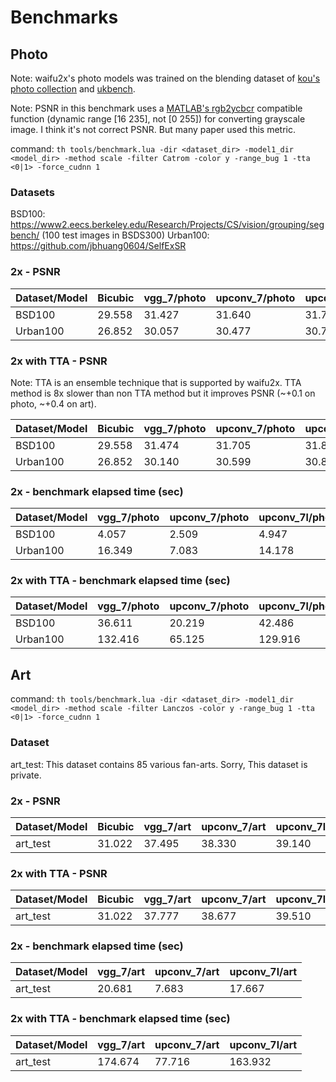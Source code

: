 # Benchmarks

## Photo

Note: waifu2x's photo models was trained on the blending dataset of [kou's photo collection](http://photosku.com/photo/category/%E6%92%AE%E5%BD%B1%E8%80%85/kou/) and [ukbench](http://vis.uky.edu/~stewe/ukbench/).

Note: PSNR in this benchmark uses a [MATLAB's rgb2ycbcr](https://jp.mathworks.com/help/images/ref/rgb2ycbcr.html?lang=en) compatible function (dynamic range [16 235], not [0 255]) for converting grayscale image. I think it's not correct PSNR. But many paper used this metric.

command: 
`th tools/benchmark.lua -dir <dataset_dir> -model1_dir <model_dir> -method scale -filter Catrom -color y -range_bug 1 -tta <0|1> -force_cudnn 1`

### Datasets

BSD100: https://www2.eecs.berkeley.edu/Research/Projects/CS/vision/grouping/segbench/ (100 test images in BSDS300)
Urban100: https://github.com/jbhuang0604/SelfExSR

### 2x - PSNR 

| Dataset/Model | Bicubic       | vgg\_7/photo  | upconv\_7/photo  | upconv\_7l/photo | 
|---------------|---------------|---------------|------------------|------------------|
| BSD100        | 29.558        | 31.427        | 31.640           | 31.749           |
| Urban100      | 26.852        | 30.057        | 30.477           | 30.759           |

### 2x with TTA - PSNR 

Note: TTA is an ensemble technique that is supported by waifu2x. TTA method is 8x slower than non TTA method but it improves PSNR (~+0.1 on photo, ~+0.4 on art).

| Dataset/Model | Bicubic       | vgg\_7/photo  | upconv\_7/photo  | upconv\_7l/photo | 
|---------------|---------------|---------------|------------------|------------------|
| BSD100        | 29.558        | 31.474        | 31.705           | 31.812           |
| Urban100      | 26.852        | 30.140        | 30.599           | 30.868           |

### 2x - benchmark elapsed time (sec)

| Dataset/Model | vgg\_7/photo  | upconv\_7/photo  | upconv\_7l/photo | 
|---------------|---------------|------------------|------------------|
| BSD100        | 4.057         | 2.509            | 4.947            |
| Urban100      | 16.349        | 7.083            | 14.178           |

### 2x with TTA - benchmark elapsed time (sec)

| Dataset/Model | vgg\_7/photo  | upconv\_7/photo  | upconv\_7l/photo | 
|---------------|---------------|------------------|------------------|
| BSD100        | 36.611        | 20.219           | 42.486           |
| Urban100      | 132.416       | 65.125           | 129.916          |

## Art

command: 
`th tools/benchmark.lua -dir <dataset_dir> -model1_dir <model_dir> -method scale -filter Lanczos -color y -range_bug 1 -tta <0|1> -force_cudnn 1`

### Dataset

art_test: This dataset contains 85 various fan-arts. Sorry, This dataset is private. 

### 2x - PSNR 

| Dataset/Model | Bicubic       | vgg\_7/art  | upconv\_7/art  | upconv\_7l/art | 
|---------------|---------------|-------------|----------------|----------------|
| art_test      | 31.022        | 37.495      | 38.330         | 39.140         |

### 2x with TTA - PSNR 

| Dataset/Model | Bicubic       | vgg\_7/art  | upconv\_7/art  | upconv\_7l/art | 
|---------------|---------------|-------------|----------------|----------------|
| art_test      | 31.022        | 37.777      | 38.677         | 39.510         |

### 2x - benchmark elapsed time (sec)

| Dataset/Model | vgg\_7/art  | upconv\_7/art  | upconv\_7l/art | 
|---------------|-------------|----------------|----------------|
| art_test      | 20.681      | 7.683          | 17.667         |

### 2x with TTA - benchmark elapsed time (sec)

| Dataset/Model | vgg\_7/art  | upconv\_7/art  | upconv\_7l/art | 
|---------------|-------------|----------------|----------------|
| art_test      | 174.674     | 77.716         | 163.932        |

